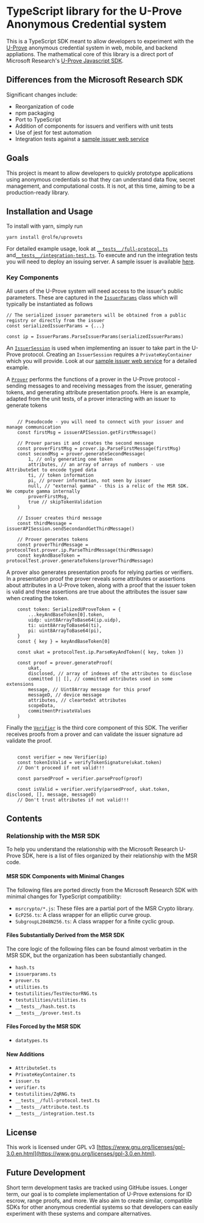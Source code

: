 # TypeScript library for the U-Prove Anonymous Credential system
This is a TypeScript SDK meant to allow developers to experiment with the [U-Prove](https://www.microsoft.com/en-us/research/project/u-prove/) anonymous credential system in web, mobile, and
backend appliations.  The mathematical core of this library is a direct port of Microsoft Research's [U-Prove Javascript SDK](https://www.microsoft.com/en-us/download/details.aspx?id=52491). 

## Differences from the Microsoft Research SDK
Significant changes include:
* Reorganization of code
* npm packaging
* Port to TypeScript
* Addition of components for issuers and verifiers with unit tests
* Use of jest for test automation
* Integration tests against a [sample issuer web service](https://github.com/rolfeschmidt/uproveissuer)

## Goals
This project is meant to allow developers to quickly prototype applications using anonymous credentials so that they can understand data flow, secret management, and computational costs.  It is not, at this time, aiming to be a production-ready library.

## Installation and Usage
To install with yarn, simply run
```
yarn install @rolfe/uprovets
```
For detailed example usage, look at [`__tests__/full-protocol.ts`](https://github.com/rolfeschmidt/UProveTS/blob/master/src/__tests__/full-protocol.test.ts) and[`__tests__/integration-test.ts`](https://github.com/rolfeschmidt/UProveTS/blob/master/src/__tests__/integration.test.ts).  To execute and run the integration tests you will need to deploy an issuing server. A sample issuer is available [here](https://github.com/rolfeschmidt/uproveissuer).

### Key Components
All users of the U-Prove system will need access to the issuer's public parameters.  These are captured in the [`IssuerParams`](https://github.com/rolfeschmidt/UProveTS/blob/master/src/issuerparams.ts) class which will typically be instantiated as follows
```
// The serialized issuer parameters will be obtained from a public registry or directly from the issuer
const serializedIssuerParams = {...}

const ip = IssuerParams.ParseIssuerParams(serializedIssuerParams)
```
An [`IssuerSession`](https://github.com/rolfeschmidt/UProveTS/blob/master/src/issuer.ts) is used when implementing an issuer to take part in the U-Prove protocol.  Creating an `IssuerSession` requires a `PrivateKeyContainer` which you will provide.  Look at our [sample issuer web service](https://github.com/rolfeschmidt/uproveissuer) for a detailed example.

A [`Prover`](https://github.com/rolfeschmidt/UProveTS/blob/master/src/prover.ts) performs the functions of a prover in the U-Prove protocol - sending messages to and receiving messages from the issuer, generating tokens, and generating attribute presentation proofs. Here is an example, adapted from the unit tests, of a prover interacting with an issuer to generate tokens
```

    // Pseudocode - you will need to connect with your issuer and manage communication
    const firstMsg = issuerAPISession.getFirstMessage()

    // Prover parses it and creates the second message
    const proverFirstMsg = prover.ip.ParseFirstMessage(firstMsg)
    const secondMsg = prover.generateSecondMessage(
        1, // only generating one token
        attributes, // an array of arrays of numbers - use AttributeSet to encode typed data
        ti, // token information
        pi, // prover information, not seen by issuer
        null, // "external gamma" - this is a relic of the MSR SDK.  We compute gamma internally
        proverFirstMsg,
        true // skipTokenValidation
    )

    // Issuer creates third message
    const thirdMessage = issuerAPISession.sendSecondandGetThirdMessage()

    // Prover generates tokens
    const proverThirdMessage = protocolTest.prover.ip.ParseThirdMessage(thirdMessage)
    const keyAndBaseToken = protocolTest.prover.generateTokens(proverThirdMessage)
```
A prover also generates presentation proofs for relying parties or verifiers.  In a presentation proof the prover reveals some attributes or assertions about attributes in a U-Prove token, along with a proof that the issuer token is valid and these assertions are true about the attributes the issuer saw when creating the token.
```
    const token: SerializedUProveToken = {
        ...keyAndBaseToken[0].token,
        uidp: uint8ArrayToBase64(ip.uidp),
        ti: uint8ArrayToBase64(ti),
        pi: uint8ArrayToBase64(pi),
    }
    const { key } = keyAndBaseToken[0]

    const ukat = protocolTest.ip.ParseKeyAndToken({ key, token })

    const proof = prover.generateProof(
        ukat,
        disclosed, // array of indexes of the attributes to disclose
        committed || [], // committed attributes used in some extensions
        message, // Uint8Array message for this proof
        messageD, // device message
        attributes, // cleartedxt attributes
        scopeData,
        commitmentPrivateValues
    )
```
Finally the [`Verifier`](https://github.com/rolfeschmidt/UProveTS/blob/master/src/verifier.ts) is the third core component of this SDK. The verifier receives proofs from a prover and can validate the issuer signature ad validate the proof.
```

    const verifier = new Verifier(ip)
    const tokenIsValid = verifyTokenSignature(ukat.token)
    // Don't proceed if not valid!!!

    const parsedProof = verifier.parseProof(proof)

    const isValid = verifier.verify(parsedProof, ukat.token, disclosed, [], message, messageD)
    // Don't trust attributes if not valid!!!
```
## Contents
### Relationship with the MSR SDK
To help you understand the relationship with the Microsoft Research U-Prove SDK, here is a list of files organized by their relationship with the MSR code.

#### MSR SDK Components with Minimal Changes
The following files are ported directly from the Microsoft Research SDK with minimal changes for TypeScript compatibility:
* `msrcrypto/*.js`: These files are a partial port of the MSR Crypto library.
* `EcP256.ts`: A class wrapper for an elliptic curve group.
* `SubgroupL2048N256.ts`: A class wrapper for a finite cyclic group.

#### Files Substantially Derived from the MSR SDK
The core logic of the following files can be found almost verbatim in the MSR SDK, but the organization has been substantially changed.
* `hash.ts`
* `issuerparams.ts`
* `prover.ts`
* `utilities.ts`
* `testutilities/TestVectorRNG.ts`
* `testutilities/utilities.ts`
* `__tests__/hash.test.ts`
* `__tests__/prover.test.ts`


#### Files Forced by the MSR SDK
* `datatypes.ts`

#### New Additions
* `AttributeSet.ts`
* `PrivateKeyContainer.ts`
* `issuer.ts`
* `verifier.ts`
* `testutilities/ZqRNG.ts`
* `__tests__/full-protocol.test.ts`
* `__tests__/attribute.test.ts`
* `__tests__/integration.test.ts`

## License
This work is licensed under GPL v3 [https://www.gnu.org/licenses/gpl-3.0.en.html](https://www.gnu.org/licenses/gpl-3.0.en.html).

## Future Development
Short term development tasks are tracked using GitHube issues.  Longer term, our goal is to complete implementation of U-Prove extensions for ID escrow, range proofs, and more.  We also aim to create similar, compatible SDKs for other anonymous credential systems so that developers can easily experiment with these systems and compare alternatives.
